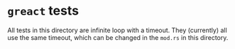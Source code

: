 # `greact` tests



All tests in this directory are infinite loop with a timeout. They (currently) all use the same
timeout, which can be changed in the `mod.rs` in this directory.

